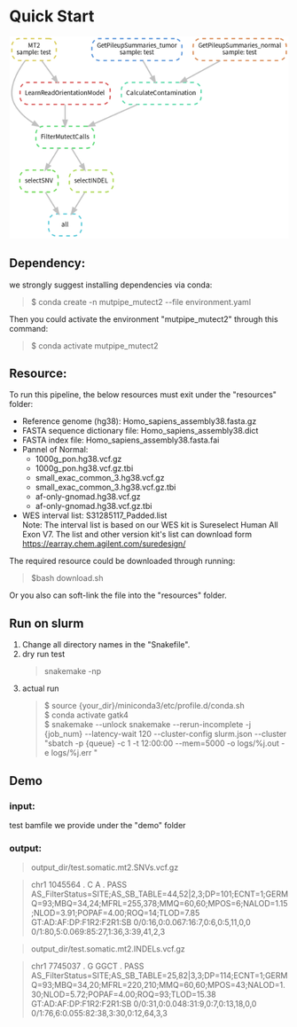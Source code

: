 # Quick Start 
![avatar](https://github.com/douymLab/mutpipe/blob/main/Mutect2/Mutect2.png)
## Dependency:  

we strongly suggest installing dependencies via conda:

  > $ conda create -n mutpipe_mutect2 --file environment.yaml

Then you could activate the environment "mutpipe_mutect2" through this command:
 
  > $ conda activate mutpipe_mutect2

## Resource:
To run this pipeline, the below resources must exit under the "resources" folder:
- Reference genome (hg38): Homo_sapiens_assembly38.fasta.gz
- FASTA sequence dictionary file: Homo_sapiens_assembly38.dict
- FASTA index file: Homo_sapiens_assembly38.fasta.fai
- Pannel of Normal:   
    + 1000g_pon.hg38.vcf.gz   
    + 1000g_pon.hg38.vcf.gz.tbi         
    + small_exac_common_3.hg38.vcf.gz
    + small_exac_common_3.hg38.vcf.gz.tbi
    + af-only-gnomad.hg38.vcf.gz
    + af-only-gnomad.hg38.vcf.gz.tbi
- WES interval list: S31285117_Padded.list  
Note: The interval list is based on our WES kit is Sureselect Human All Exon V7. The list and other version kit's list can download form https://earray.chem.agilent.com/suredesign/

The required resource could be downloaded through running:

> $bash download.sh

 Or you also can soft-link the file into the "resources" folder.

## Run on slurm

1. Change all directory names in the "Snakefile".
2. dry run test
    > snakemake -np
3. actual run
    > \$ source {your_dir}/miniconda3/etc/profile.d/conda.sh  
    > \$ conda activate gatk4  
    > \$ snakemake --unlock snakemake --rerun-incomplete -j {job_num} --latency-wait 120 --cluster-config slurm.json --cluster "sbatch -p {queue} -c 1 -t 12:00:00 --mem=5000 -o logs/%j.out -e logs/%j.err "

## Demo
### input:
test bamfile we provide under the "demo" folder
### output:
> output_dir/test.somatic.mt2.SNVs.vcf.gz  

> chr1	1045564	.	C	A	.	PASS	AS_FilterStatus=SITE;AS_SB_TABLE=44,52|2,3;DP=101;ECNT=1;GERMQ=93;MBQ=34,24;MFRL=255,378;MMQ=60,60;MPOS=6;NALOD=1.15;NLOD=3.91;POPAF=4.00;ROQ=14;TLOD=7.85	GT:AD:AF:DP:F1R2:F2R1:SB	0/0:16,0:0.067:16:7,0:6,0:5,11,0,0	0/1:80,5:0.069:85:27,1:36,3:39,41,2,3

> output_dir/test.somatic.mt2.INDELs.vcf.gz  

> chr1	7745037	.	G	GGCT	.	PASS	AS_FilterStatus=SITE;AS_SB_TABLE=25,82|3,3;DP=114;ECNT=1;GERMQ=93;MBQ=34,20;MFRL=220,210;MMQ=60,60;MPOS=43;NALOD=1.30;NLOD=5.72;POPAF=4.00;ROQ=93;TLOD=15.38	GT:AD:AF:DP:F1R2:F2R1:SB	0/0:31,0:0.048:31:9,0:7,0:13,18,0,0	0/1:76,6:0.055:82:38,3:30,0:12,64,3,3



